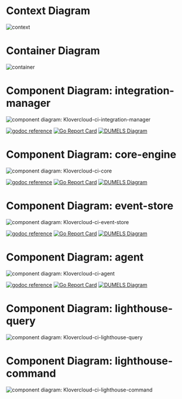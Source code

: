 # Context Diagram
![context](files/context.png)

# Container Diagram
![container](files/container.png)

# Component Diagram: integration-manager
![component diagram: Klovercloud-ci-integration-manager](files/component.integration-manager.png)

[![godoc reference](https://img.shields.io/badge/godoc-reference-blue.svg)](https://pkg.go.dev/github.com/klovercloud-ci-cd/integration-manager)
[![Go Report Card](https://goreportcard.com/badge/github.com/klovercloud-ci-cd/core-engine)](https://goreportcard.com/report/github.com/klovercloud-ci-cd/integration-manager)
[![DUMELS Diagram](https://www.dumels.com/api/v1/badge/c6d949c9-59b0-4b12-a3ef-a30ff2bbe932)](https://www.dumels.com/diagram/c6d949c9-59b0-4b12-a3ef-a30ff2bbe932)


# Component Diagram: core-engine
![component diagram: Klovercloud-ci-core](files/component.core-engine.png)

[![godoc reference](https://img.shields.io/badge/godoc-reference-blue.svg)](https://pkg.go.dev/github.com/klovercloud-ci-cd/core-engine)
[![Go Report Card](https://goreportcard.com/badge/github.com/klovercloud-ci-cd/core-engine)](https://goreportcard.com/report/github.com/klovercloud-ci-cd/core-engine)
[![DUMELS Diagram](https://www.dumels.com/api/v1/badge/bda92eee-de40-4853-a544-48c548481f51)](https://www.dumels.com/diagram/bda92eee-de40-4853-a544-48c548481f51)


# Component Diagram: event-store
![component diagram: Klovercloud-ci-event-store](files/component.event-store.png)

[![godoc reference](https://img.shields.io/badge/godoc-reference-blue.svg)](https://pkg.go.dev/github.com/klovercloud-ci-cd/event-store)
[![Go Report Card](https://goreportcard.com/badge/github.com/klovercloud-ci-cd/event-store)](https://goreportcard.com/report/github.com/klovercloud-ci-cd/event-store)
[![DUMELS Diagram](https://www.dumels.com/api/v1/badge/2358db3b-a04f-45e8-99f9-7a82a59c5ffa)](https://www.dumels.com/diagram/2358db3b-a04f-45e8-99f9-7a82a59c5ffa)


# Component Diagram: agent
![component diagram: Klovercloud-ci-agent](files/component.agent.png)

[![godoc reference](https://img.shields.io/badge/godoc-reference-blue.svg)](https://pkg.go.dev/github.com/klovercloud-ci-cd/agent)
[![Go Report Card](https://goreportcard.com/badge/github.com/klovercloud-ci-cd/agent)](https://goreportcard.com/report/github.com/klovercloud-ci-cd/agent)
[![DUMELS Diagram](https://www.dumels.com/api/v1/badge/9d1e4285-eeb5-4211-87bd-d9a4c1fa44e7)](https://www.dumels.com/diagram/9d1e4285-eeb5-4211-87bd-d9a4c1fa44e7)

# Component Diagram: lighthouse-query
![component diagram: Klovercloud-ci-lighthouse-query](files/component.lighthouse-query.png)


# Component Diagram: lighthouse-command
![component diagram: Klovercloud-ci-lighthouse-command](files/component.lighthouse-command.png)
